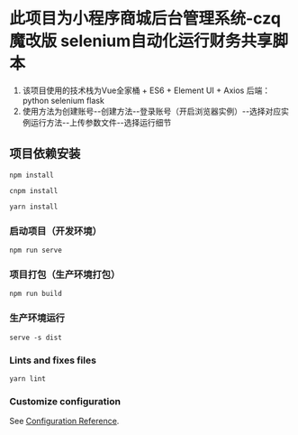 # 此项目为小程序商城后台管理系统-czq魔改版 selenium自动化运行财务共享脚本
1. 该项目使用的技术栈为Vue全家桶 + ES6 + Element UI + Axios 后端：python selenium flask
2. 使用方法为创建账号--创建方法--登录账号（开启浏览器实例）--选择对应实例运行方法--上传参数文件--选择运行细节
<!-- 3. 采用模块化、组件化、工程化的模式开发（模块化、组件化和工程化详解戳：[谈谈前端工程化、组件化、模块化以及自动化](https://www.xcio.cn/index.php/archives/62/).） -->

## 项目依赖安装
```
npm install

cnpm install

yarn install
```

### 启动项目（开发环境）
```
npm run serve
```

### 项目打包（生产环境打包）
```
npm run build
```

### 生产环境运行
```
serve -s dist
```

### Lints and fixes files
```
yarn lint

```

### Customize configuration
See [Configuration Reference](https://cli.vuejs.org/config/).
